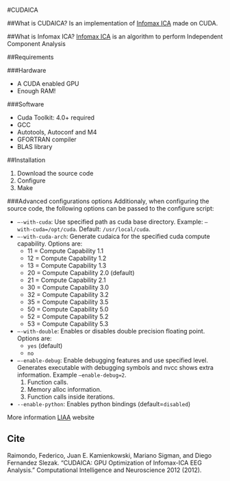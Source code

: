 #CUDAICA

##What is CUDAICA?
Is an implementation of [Infomax ICA](https://en.wikipedia.org/wiki/Infomax) made on CUDA.

##What is Infomax ICA?
[Infomax ICA](https://en.wikipedia.org/wiki/Infomax) is an algorithm to perform Independent Component Analysis

##Requirements

###Hardware

* A CUDA enabled GPU
* Enough RAM!

###Software

* Cuda Toolkit: 4.0+ required
* GCC
* Autotools, Autoconf and M4
* GFORTRAN compiler
* BLAS library


##Installation

1. Download the source code
2. Configure
3. Make

###Advanced configurations options
Additionaly, when configuring the source code, the following options can be passed to the configure script:
* `–-with-cuda`: Use specified path as cuda base directory. Example: `–with-cuda=/opt/cuda`. Default: `/usr/local/cuda`.
* `–-with-cuda-arch`: Generate cudaica for the specified cuda compute capability. Options are:
  * 11 = Compute Capability 1.1
  * 12 = Compute Capability 1.2
  * 13 = Compute Capability 1.3
  * 20 = Compute Capability 2.0 (default)
  * 21 = Compute Capability 2.1
  * 30 = Compute Capability 3.0
  * 32 = Compute Capability 3.2
  * 35 = Compute Capability 3.5
  * 50 = Compute Capability 5.0
  * 52 = Compute Capability 5.2
  * 53 = Compute Capability 5.3
* `–-with-double`: Enables or disables double precision floating point. Options are:
  * `yes` (default)
  * `no`
* `–-enable-debug`: Enable debugging features and use specified level. Generates executable with debugging symbols and nvcc shows extra information. Example `–enable-debug=2`.
  1. Function calls.
  2. Memory alloc information.
  3. Function calls inside iterations.
* `--enable-python`: Enables python bindings (default=`disabled`)
  
  
More information [LIAA](https://liaa.dc.uba.ar/node/10) website

## Cite

Raimondo, Federico, Juan E. Kamienkowski, Mariano Sigman, and Diego Fernandez Slezak. “CUDAICA: GPU Optimization of Infomax-ICA EEG Analysis.” Computational Intelligence and Neuroscience 2012 (2012).
